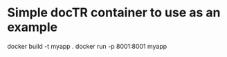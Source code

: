 # Simple docTR container to use as an example

docker build -t myapp .
docker run -p 8001:8001 myapp
